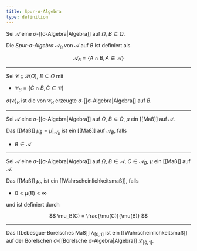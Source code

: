 ```yaml
---
title: Spur-σ-Algebra
type: definition
---
```


Sei $\mathcal{A}$ eine $\sigma$-[[σ-Algebra|Algebra]] auf $\Omega$, $B \subseteq \Omega$.

Die *Spur-$\sigma$-Algebra* $\mathcal{A}_B$ von $\mathcal{A}$ auf $B$ ist definiert als

$$
	\mathcal{A}_B = \{ A \cap B, A \in \mathcal{A} \}
$$

---

Sei $\mathcal{C} \subseteq \mathcal{P}(\Omega)$, $B \subseteq \Omega$ mit
- $\mathcal{C}_B = \{ C \cap B, C \in \mathcal{C} \}$

$\sigma(\mathcal{C})_B$ ist die von $\mathcal{C}_B$ erzeugte $\sigma$-[[σ-Algebra|Algebra]] auf $B$.

---

Sei $\mathcal{A}$ eine $\sigma$-[[σ-Algebra|Algebra]] auf $\Omega$, $B \subseteq \Omega$, $\mu$ ein [[Maß]] auf $\mathcal{A}$.

Das [[Maß]] $\mu_B = \mu|_{\mathcal{A}_B}$ ist ein [[Maß]] auf $\mathcal{A}_B$, falls
- $B \in \mathcal{A}$

---

Sei $\mathcal{A}$ eine $\sigma$-[[σ-Algebra|Algebra]] auf $\Omega$, $B \in \mathcal{A}$, $C \in \mathcal{A}_B$, $\mu$ ein [[Maß]] auf $\mathcal{A}$.

Das [[Maß]] $\mu_B$ ist ein [[Wahrscheinlichkeitsmaß]], falls
- $0 \lt \mu(B) \lt \infty$

und ist definiert durch

$$
	\mu_B(C) = \frac{\mu(C)}{\mu(B)}
$$

---

Das [[Lebesgue-Borelsches Maß]] $\lambda_{[0, 1]}$ ist ein [[Wahrscheinlichkeitsmaß]] auf der Borelschen $\sigma$-[[Borelsche σ-Algebra|Algebra]] $\mathcal{L}_{[0, 1]}$.